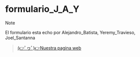 # formulario_J_A_Y
> [!NOTE]
> El formulario esta echo por Alejandro_Batista, Yeremy_Travieso, Joel_Santanna

> [(👉ﾟヮﾟ)👉Nuestra pagina web](https://alecrack640.github.io/formulario_J_A_Y/formulario_J_A_Y.html)
